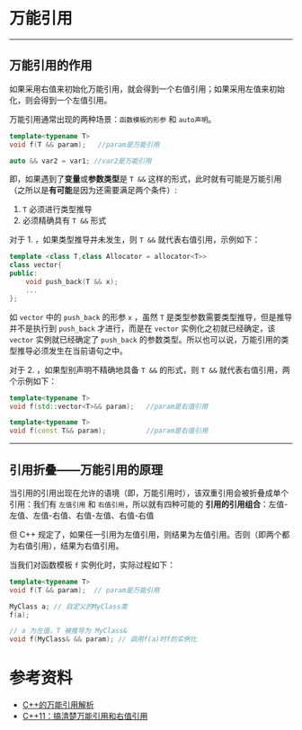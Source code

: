 # 万能引用
***
## 万能引用的作用
如果采用右值来初始化万能引用，就会得到一个右值引用；如果采用左值来初始化，则会得到一个左值引用。

万能引用通常出现的两种场景：`函数模板的形参` 和 `auto声明`。
```C++
template<typename T> 
void f(T && param);   //param是万能引用

auto && var2 = var1; //var2是万能引用
```

即，如果遇到了**变量**或**参数类型**是 `T &&` 这样的形式，此时就有可能是万能引用（之所以是**有可能**是因为还需要满足两个条件）:

1. `T` 必须进行类型推导
2. 必须精确具有 `T &&` 形式


对于 1. ，如果类型推导并未发生，则 `T &&` 就代表右值引用，示例如下：
```C++
template <class T,class Allocator = allocator<T>>
class vector{
public:
    void push_back(T && x);
    ...
};
```
如 `vector` 中的 `push_back` 的形参 `x` ，虽然 `T` 是类型参数需要类型推导，但是推导并不是执行到 `push_back` 才进行，而是在 `vector` 实例化之初就已经确定，该 `vector` 实例就已经确定了 `push_back` 的参数类型。所以也可以说，万能引用的类型推导必须发生在当前语句之中。


对于 2. ，如果型别声明不精确地具备 `T &&` 的形式，则 `T &&` 就代表右值引用，两个示例如下：

```C++
template<typename T> 
void f(std::vector<T>&& param);   //param是右值引用
```
```C++
template<typename T> 
void f(const T&& param);          //param是右值引用
```
***



## 引用折叠——万能引用的原理
当引用的引用出现在允许的语境（即，万能引用时），该双重引用会被折叠成单个引用：我们有 `左值引用` 和 `右值引用`，所以就有四种可能的 **引用的引用组合**：左值-左值、左值-右值、右值-左值、右值-右值

但 C++ 规定了，如果任一引用为左值引用，则结果为左值引用。否则（即两个都为右值引用），结果为右值引用。

当我们对函数模板 `f` 实例化时，实际过程如下：
```C++
template<typename T>
void f(T && param);  // param是万能引用
```
```C++
MyClass a; // 自定义的MyClass类
f(a);  

// a 为左值，T 被推导为 MyClass& 
void f(MyClass& && param); // 调用f(a)时f的实例化
```

# 参考资料
- [C++的万能引用解析](https://www.cnblogs.com/wickedpriest/p/14994899.html)
- [C++11：搞清楚万能引用和右值引用](https://zhuanlan.zhihu.com/p/510193287)